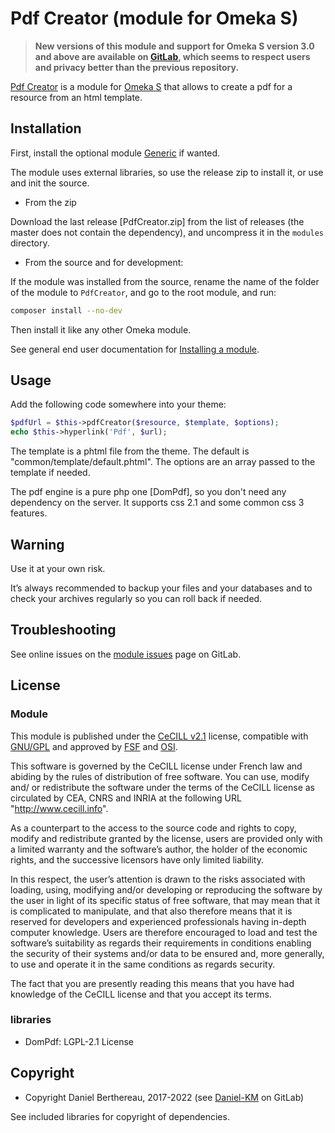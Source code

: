 Pdf Creator (module for Omeka S)
================================

> __New versions of this module and support for Omeka S version 3.0 and above
> are available on [GitLab], which seems to respect users and privacy better
> than the previous repository.__

[Pdf Creator] is a module for [Omeka S] that allows to create a pdf for a
resource from an html template.


Installation
------------

First, install the optional module [Generic] if wanted.

The module uses external libraries, so use the release zip to install it, or use
and init the source.

* From the zip

Download the last release [PdfCreator.zip] from the list of releases (the master
does not contain the dependency), and uncompress it in the `modules` directory.

* From the source and for development:

If the module was installed from the source, rename the name of the folder of
the module to `PdfCreator`, and go to the root module, and run:

```sh
composer install --no-dev
```

Then install it like any other Omeka module.

See general end user documentation for [Installing a module].


Usage
-----

Add the following code somewhere into your theme:

```php
$pdfUrl = $this->pdfCreator($resource, $template, $options);
echo $this->hyperlink('Pdf', $url);
```

The template is a phtml file from the theme. The default is "common/template/default.phtml".
The options are an array passed to the template if needed.

The pdf engine is a pure php one [DomPdf], so you don't need any dependency on
the server. It supports css 2.1 and some common css 3 features.


Warning
-------

Use it at your own risk.

It’s always recommended to backup your files and your databases and to check
your archives regularly so you can roll back if needed.


Troubleshooting
---------------

See online issues on the [module issues] page on GitLab.


License
-------

### Module

This module is published under the [CeCILL v2.1] license, compatible with
[GNU/GPL] and approved by [FSF] and [OSI].

This software is governed by the CeCILL license under French law and abiding by
the rules of distribution of free software. You can use, modify and/ or
redistribute the software under the terms of the CeCILL license as circulated by
CEA, CNRS and INRIA at the following URL "http://www.cecill.info".

As a counterpart to the access to the source code and rights to copy, modify and
redistribute granted by the license, users are provided only with a limited
warranty and the software’s author, the holder of the economic rights, and the
successive licensors have only limited liability.

In this respect, the user’s attention is drawn to the risks associated with
loading, using, modifying and/or developing or reproducing the software by the
user in light of its specific status of free software, that may mean that it is
complicated to manipulate, and that also therefore means that it is reserved for
developers and experienced professionals having in-depth computer knowledge.
Users are therefore encouraged to load and test the software’s suitability as
regards their requirements in conditions enabling the security of their systems
and/or data to be ensured and, more generally, to use and operate it in the same
conditions as regards security.

The fact that you are presently reading this means that you have had knowledge
of the CeCILL license and that you accept its terms.

### libraries

- DomPdf: LGPL-2.1 License


Copyright
---------

* Copyright Daniel Berthereau, 2017-2022 (see [Daniel-KM] on GitLab)

See included libraries for copyright of dependencies.


[Pdf Creator]: https://gitlab.com/Daniel-KM/Omeka-S-module-PdfCreator
[Omeka S]: https://omeka.org/s
[Installing a module]: https://omeka.org/s/docs/user-manual/modules/
[Generic]: https://gitlab.com/Daniel-KM/Omeka-S-module-Generic
[module issues]: https://gitlab.com/Daniel-KM/Omeka-S-module-PdfCreator/issues
[CeCILL v2.1]: https://www.cecill.info/licences/Licence_CeCILL_V2.1-en.html
[GNU/GPL]: https://www.gnu.org/licenses/gpl-3.0.html
[FSF]: https://www.fsf.org
[OSI]: http://opensource.org
[MIT]: https://github.com/sandywalker/webui-popover/blob/master/LICENSE.txt
[GitLab]: https://gitlab.com/Daniel-KM
[Daniel-KM]: https://gitlab.com/Daniel-KM "Daniel Berthereau"
